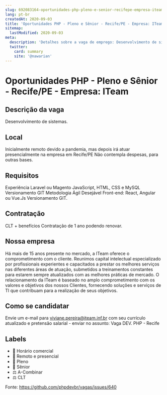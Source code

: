```yaml
---
slug: 692083164-oportunidades-php-pleno-e-senior-recifepe-empresa-iteam
lang: pt-br
createdAt: 2020-09-03
title: 'Oportunidades PHP - Pleno e Sênior - Recife/PE - Empresa: ITeam - Vaga de Emprego'
sitemap:
  lastModified: 2020-09-03
meta:
  description: 'Detalhes sobre a vaga de emprego: Desenvolvimento de sistemas.'
  twitter:
    card: summary
    site: '@nawarian'
---
```


# Oportunidades PHP - Pleno e Sênior - Recife/PE - Empresa: ITeam

<!--
==================================================
POR FAVOR, SÓ POSTE SE A VAGA FOR PARA TRABALHAR COM REACT OU TECNOLOGIAS DO ECOSSISTEMA!

Exemplo: `[São Paulo] React Native Developer na NOME DA EMPRESA`
==================================================
-->

## Descrição da vaga

Desenvolvimento de sistemas.

## Local

Inicialmente remoto devido a pandemia, mas depois irá atuar presencialmente na empresa em Recife/PE
Não contempla despesas, para outras bases.

## Requisitos

Experiência Laravel ou Magento
JavaScript, HTML, CSS e MySQL
Versionamento GIT
Metodologia Ágil
Desejável Front-end: React, Angular ou Vue.Js
Versionamento GIT.


## Contratação

CLT + benefícios 
Contratação de 1 ano podendo renovar.

## Nossa empresa

Há mais de 15 anos presente no mercado, a ITeam oferece o comprometimento com o cliente.
Reunimos capital intelectual especializado por profissionais experientes e capacitados a prestar os melhores serviços nas diferentes áreas de atuação, submetidos a treinamentos constantes para estarem sempre atualizados com as melhores práticas de mercado. 
O relacionamento da ITeam é baseado no amplo comprometimento com os valores e objetivos dos nossos Clientes, fornecendo soluções e serviços de TI que contribuam para a realização de seus objetivos.

## Como se candidatar

Envie um e-mail para viviane.pereira@iteam.inf.br com seu currículo atualizado e pretensão salarial - enviar no assunto: Vaga DEV. PHP - Recife

## Labels

- 🏢 Horário comercial
- 🏢 Remoto e presencial
- 👨 Pleno
- 👴 Sênior
- ⚖️ A-Combinar
- ⚖️ CLT



Fonte: https://github.com/phpdevbr/vagas/issues/640